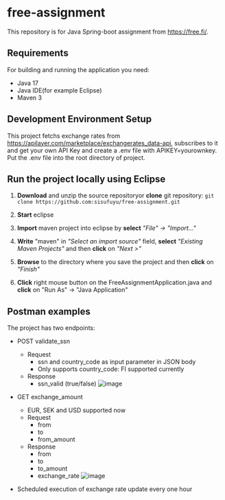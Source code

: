 # free-assignment

This repository is for Java Spring-boot assignment from https://free.fi/. 

## Requirements
For building and running the application you need:
- Java 17
- Java IDE(for example Eclipse)
- Maven 3

## Development Environment Setup
This project fetchs exchange rates from https://apilayer.com/marketplace/exchangerates_data-api, subscribes to it and get your own API Key and create a .env file with 
APIKEY=yourownkey. Put the .env file into the root directory of project. 

## Run the project locally using Eclipse
1. **Download** and unzip the source repositoryor **clone** git repository:
      ```git clone https://github.com:sisufuyu/free-assignment.git```

2. **Start** eclipse

3. **Import** maven project into eclipse by **select** _"File" &#8594; "Import..."_<br>

4. **Write** "maven" in _"Select an import source"_ field, **select** _"Existing Maven Projects"_ and then **click** on _"Next >"_<br>

5. **Browse** to the directory where you save the project and then **click** on _"Finish"_<br>

6. **Click** right mouse button on the FreeAssignmentApplication.java and **click** on "Run As" -> "Java Application"

## Postman examples
The project has two endpoints:
* POST validate_ssn
    * Request
        * ssn and country_code as input parameter in JSON body
        * Only supports country_code: FI supported currently
    * Response
        * ssn_valid (true/false)
![image](https://user-images.githubusercontent.com/20355911/231526842-61b7c1c7-331a-41fd-afbf-e38eb46d5c4d.png)

* GET exchange_amount
    * EUR, SEK and USD supported now
    * Request
        * from
        * to
        * from_amount
    * Response
        * from
        * to
        * to_amount
        * exchange_rate
![image](https://user-images.githubusercontent.com/20355911/231528256-87d8978c-7396-462e-b397-7bc8520b7066.png)

* Scheduled execution of exchange rate update every one hour

    
